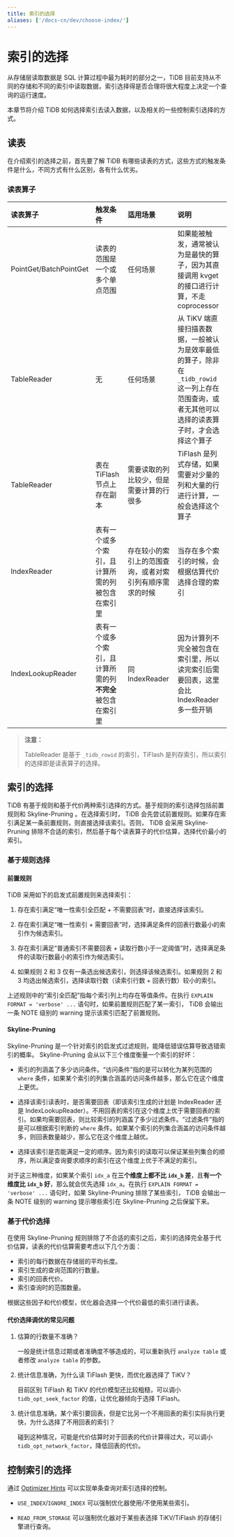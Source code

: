 ```yaml
---
title: 索引的选择
aliases: ['/docs-cn/dev/choose-index/']
---
```


# 索引的选择

从存储层读取数据是 SQL 计算过程中最为耗时的部分之一，TiDB 目前支持从不同的存储和不同的索引中读取数据，索引选择得是否合理将很大程度上决定一个查询的运行速度。

本章节将介绍 TiDB 如何选择索引去读入数据，以及相关的一些控制索引选择的方式。

## 读表

在介绍索引的选择之前，首先要了解 TiDB 有哪些读表的方式，这些方式的触发条件是什么，不同方式有什么区别，各有什么优劣。

### 读表算子

| 读表算子 | 触发条件 | 适用场景 | 说明 |
| :------- | :------- | :------- | :---- |
| PointGet/BatchPointGet | 读表的范围是一个或多个单点范围 | 任何场景 | 如果能被触发，通常被认为是最快的算子，因为其直接调用 kvget 的接口进行计算，不走 coprocessor  |
| TableReader | 无 | 任何场景 | 从 TiKV 端直接扫描表数据，一般被认为是效率最低的算子，除非在 `_tidb_rowid` 这一列上存在范围查询，或者无其他可以选择的读表算子时，才会选择这个算子 |
| TableReader | 表在 TiFlash 节点上存在副本 | 需要读取的列比较少，但是需要计算的行很多 | TiFlash 是列式存储，如果需要对少量的列和大量的行进行计算，一般会选择这个算子 |
| IndexReader | 表有一个或多个索引，且计算所需的列被包含在索引里 | 存在较小的索引上的范围查询，或者对索引列有顺序需求的时候 | 当存在多个索引的时候，会根据估算代价选择合理的索引 |
| IndexLookupReader | 表有一个或多个索引，且计算所需的列**不完全**被包含在索引里 | 同 IndexReader | 因为计算列不完全被包含在索引里，所以读完索引后需要回表，这里会比 IndexReader 多一些开销 |

> **注意：**
> 
> TableReader 是基于 `_tidb_rowid` 的索引，TiFlash 是列存索引，所以索引的选择即是读表算子的选择。

## 索引的选择

TiDB 有基于规则和基于代价两种索引选择的方式。基于规则的索引选择包括前置规则和 Skyline-Pruning 。在选择索引时， TiDB 会先尝试前置规则。如果存在索引满足某一条前置规则，则直接选择该索引。否则， TiDB 会采用 Skyline-Pruning 排除不合适的索引，然后基于每个读表算子的代价估算，选择代价最小的索引。

### 基于规则选择

#### 前置规则

TiDB 采用如下的启发式前置规则来选择索引：

1. 存在索引满足“唯一性索引全匹配 + 不需要回表”时，直接选择该索引。

2. 存在索引满足“唯一性索引 + 需要回表”时，选择满足条件的回表行数最小的索引作为候选索引。

3. 存在索引满足“普通索引不需要回表 + 读取行数小于一定阈值”时，选择满足条件的读取行数最小的索引作为候选索引。

4. 如果规则 2 和 3 仅有一条选出候选索引，则选择该候选索引。如果规则 2 和 3 均选出候选索引，选择读取行数（读索引行数 + 回表行数）较小的索引。

上述规则中的“索引全匹配”指每个索引列上均存在等值条件。在执行 `EXPLAIN FORMAT = 'verbose' ...` 语句时，如果前置规则匹配了某一索引， TiDB 会输出一条 NOTE 级别的 warning 提示该索引匹配了前置规则。

#### Skyline-Pruning

Skyline-Pruning 是一个针对索引的启发式过滤规则，能降低错误估算导致选错索引的概率。 Skyline-Pruning 会从以下三个维度衡量一个索引的好坏：

- 索引的列涵盖了多少访问条件。“访问条件”指的是可以转化为某列范围的 `where` 条件，如果某个索引的列集合涵盖的访问条件越多，那么它在这个维度上更优。

- 选择该索引读表时，是否需要回表（即该索引生成的计划是 IndexReader 还是 IndexLookupReader）。不用回表的索引在这个维度上优于需要回表的索引。如果均需要回表，则比较索引的列涵盖了多少过滤条件。“过滤条件”指的是可以根据索引判断的 `where` 条件。如果某个索引的列集合涵盖的访问条件越多，则回表数量越少，那么它在这个维度上越优。

- 选择该索引是否能满足一定的顺序。因为索引的读取可以保证某些列集合的顺序，所以满足查询要求顺序的索引在这个维度上优于不满足的索引。

对于这三种维度，如果某个索引 `idx_a` 在**三个维度上都不比 `idx_b` 差**，且**有一个维度比 `idx_b` 好**，那么就会优先选择 `idx_a`。在执行 `EXPLAIN FORMAT = 'verbose' ...` 语句时，如果 Skyline-Pruning 排除了某些索引， TiDB 会输出一条 NOTE 级别的 warning 提示哪些索引在 Skyline-Pruning 之后保留下来。

### 基于代价选择

在使用 Skyline-Pruning 规则排除了不合适的索引之后，索引的选择完全基于代价估算，读表的代价估算需要考虑以下几个方面：

- 索引的每行数据在存储层的平均长度。
- 索引生成的查询范围的行数量。
- 索引的回表代价。
- 索引查询时的范围数量。

根据这些因子和代价模型，优化器会选择一个代价最低的索引进行读表。

#### 代价选择调优的常见问题

1. 估算的行数量不准确？

    一般是统计信息过期或者准确度不够造成的，可以重新执行 `analyze table` 或者修改 `analyze table` 的参数。

2. 统计信息准确，为什么读 TiFlash 更快，而优化器选择了 TiKV？

    目前区别 TiFlash 和 TiKV 的代价模型还比较粗糙，可以调小 `tidb_opt_seek_factor` 的值，让优化器倾向于选择 TiFlash。
    
3. 统计信息准确，某个索引要回表，但是它比另一个不用回表的索引实际执行更快，为什么选择了不用回表的索引？

    碰到这种情况，可能是代价估算时对于回表的代价计算得过大，可以调小 `tidb_opt_network_factor`，降低回表的代价。

## 控制索引的选择

通过 [Optimizer Hints](/optimizer-hints.md) 可以实现单条查询对索引选择的控制。

- `USE_INDEX`/`IGNORE_INDEX` 可以强制优化器使用/不使用某些索引。

- `READ_FROM_STORAGE` 可以强制优化器对于某些表选择 TiKV/TiFlash 的存储引擎进行查询。
